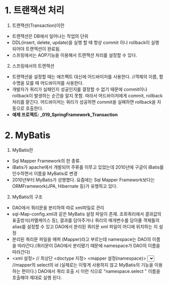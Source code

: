 # 1. 트랜잭션 처리
1. 트랜잭션(Transaction)이란
- 트랜잭션은 DB에서 일어나는 작업의 단위
- DDL(insert, delete, update)을 실행 할 때 항상 commit 이나 rollback이 실행 되어야 트랜잭션이 완료됨.
- 스프링에서는 AOP기능을 이용해서 트랜잭션 처리를 설정할 수 있다. 

2. 스프링에서의 트랜잭션 
- 트랜잭션을 설정할 때는 애즈펙트 대신에 어드바이저를 사용한다.  //객체의 이름, 함수명을 모를 때 어드바이저를 사용한다.
- 개발자가 쿼리가 실패인지 성공인지를 결정할 수 없기 때문에 commit이나 rollback이 발생하는 순간을 알지 못함. 
  따라서 어드바이저에게 commit, rollback 처리를 맡긴다. 어드바이저는 쿼리가 성공하면 commit을 실패하면 rollback을 자동으로 호출한다. 
- <b>예제 프로젝트: _019_SpringFramework_Transaction</b>

# 2. MyBatis 
1. MyBatis란 
- Sql Mapper Framework의 한 종류. 
- iBatis가 apache에서 개발되어 주류를 이루고 있었는데 2010년에 구글이 iBatis를 인수하면서 이름을 MyBatis로 변경
- 2010년부터 MyBatis가 성행했다. 요즘에는 Sql Mapper Framework보다는 ORMFramework(JPA, Hibernate 등)가 유행하고 있다. 

2. MyBatis의 구조
- DAO에서 쿼리문을 분리하여 따로 xml파일로 관리 
- sql-Map-config.xml과 같은 MyBatis 설정 파일이 존재. 조회쿼리에서 결과값의 표출방식(카멜케이스 등), 결과를 담아주거나 쿼리의 매개변수를 담아줄 객체들의 alias를 설정할 수 있고 
  DAO에서 분리된 쿼리문 xml 파일이 어디에 위치하는 지 설정 
- 분리된 쿼리문 파일을 매퍼 (Mapper)라고 부르는데 namespace는 DAO의 이름을 따라간다.(쿼리문이 DAO에서 분리됐기 때문에 namespace가 DAO의 이름을 따라간다)
- <xml 설정> // 최상단
  <doctype 지정>
  <mapper 설정(namespace)>
    <select id="select"></select>
    <insert></insert>
    <update></update>
    <delete></delete>
  </mapper>
                            //mapper의 select의 id (실제로는 이렇게 사용하지 않고 MyBatis의 기능을 이용하는 편이다.)
  DAO에서 쿼리 호출 시 이런 식으로 "namespace.select " 이름을 호출해야 제대로 실행 된다. 